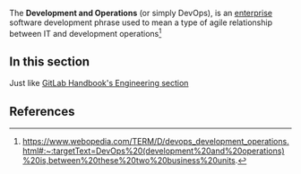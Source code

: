 The **Development and Operations** (or simply DevOps), is an [enterprise](https://www.webopedia.com/TERM/E/enterprise.html) software development phrase used to mean a type of agile relationship between IT and development operations[^1]

## In this section
Just like [GitLab Handbook's Engineering section]

## References
[^1]: https://www.webopedia.com/TERM/D/devops_development_operations.html#:~:targetText=DevOps%20(development%20and%20operations)%20is,between%20these%20two%20business%20units.

<!-- Link references -->
[GitLab Handbook's Engineering section]: https://about.gitlab.com/handbook/engineering
